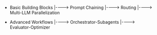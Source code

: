 * Basic Building Blocks
     |----> Prompt Chaining
     |----> Routing
     |----> Multi-LLM Parallelization

* Advanced Workflows
     |----> Orchestrator-Subagents
     |----> Evaluator-Optimizer